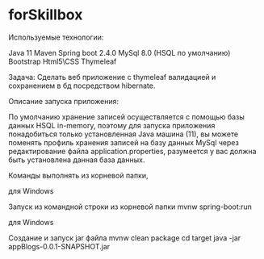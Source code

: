 # forSkillbox

Используемые технологии:

Java 11
Maven
Spring boot 2.4.0
MySql 8.0 (HSQL по умолчанию)
Bootstrap
Html5\CSS
Thymeleaf

Задача:
Сделать веб приложение с thymeleaf валидацией и сохранением в бд посредством hibernate.

Описание запуска приложения:

По умолчанию хранение записей осуществляется с помощью базы данных HSQL in-memory,
поэтому для запуска приложения понадобиться только установленная Java машина (11),
вы можете поменять профиль хранения записей на базу данных MySql через редактирование файла application.properties,
разумеется у вас должна быть установлена данная база данных.

Команды выполнять из корневой папки,

для Windows

Запуск из командной строки из корневой папки
mvnw spring-boot:run

для Windows

Создание и запуск jar файла
mvnw clean package
cd target
java -jar appBlogs-0.0.1-SNAPSHOT.jar
